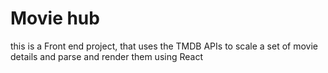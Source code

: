 # Movie hub
this is a Front end project, that uses the TMDB APIs to scale a set of movie details and parse and render them using React
